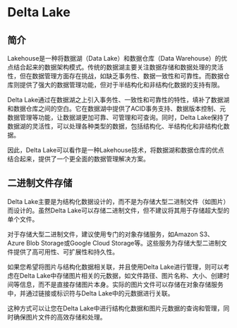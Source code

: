 # Delta Lake 

## 简介

Lakehouse是一种将数据湖（Data Lake）和数据仓库（Data Warehouse）的优点结合起来的数据架构模式。传统的数据湖主要关注数据存储和数据处理的灵活性，但在数据管理方面存在挑战，如缺乏事务性、数据一致性和可靠性。而数据仓库则提供了强大的数据管理功能，但对于半结构化和非结构化数据的支持有限。

Delta Lake通过在数据湖之上引入事务性、一致性和可靠性的特性，填补了数据湖和数据仓库之间的空白。它在数据湖中提供了ACID事务支持、数据版本控制、元数据管理等功能，让数据湖更加可靠、可管理和可查询。同时，Delta Lake保持了数据湖的灵活性，可以处理各种类型的数据，包括结构化、半结构化和非结构化数据。

因此，Delta Lake可以看作是一种Lakehouse技术，将数据湖和数据仓库的优点结合起来，提供了一个更全面的数据管理解决方案。

## 二进制文件存储	

Delta Lake主要是为结构化数据设计的，而不是为存储大型二进制文件（如图片）而设计的。虽然Delta Lake可以存储二进制文件，但不建议将其用于存储超大型的单个文件。

对于存储大型二进制文件，建议使用专门的对象存储服务，如Amazon S3、Azure Blob Storage或Google Cloud Storage等。这些服务为存储大型二进制文件提供了高可用性、可扩展性和持久性。

如果您希望将图片与结构化数据相关联，并且使用Delta Lake进行管理，则可以考虑在Delta Lake中存储图片相关的元数据，如文件路径、图片名称、大小、创建时间等信息，而不是直接存储图片本身。实际的图片文件可以存储在对象存储服务中，并通过链接或标识符与Delta Lake中的元数据进行关联。

这种方式可以让您在Delta Lake中进行结构化数据和图片元数据的查询和管理，同时确保图片文件的高效存储和处理。

